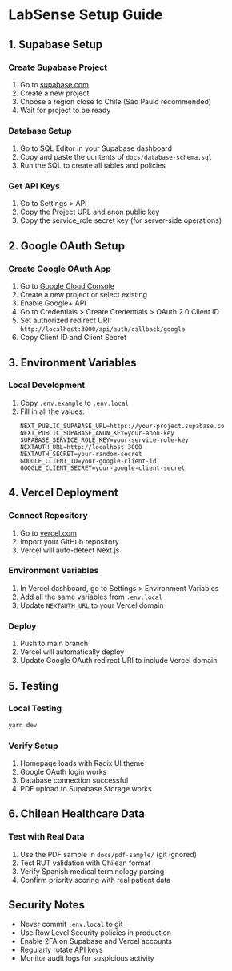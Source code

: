 # LabSense Setup Guide

## 1. Supabase Setup

### Create Supabase Project
1. Go to [supabase.com](https://supabase.com)
2. Create a new project
3. Choose a region close to Chile (São Paulo recommended)
4. Wait for project to be ready

### Database Setup
1. Go to SQL Editor in your Supabase dashboard
2. Copy and paste the contents of `docs/database-schema.sql`
3. Run the SQL to create all tables and policies

### Get API Keys
1. Go to Settings > API
2. Copy the Project URL and anon public key
3. Copy the service_role secret key (for server-side operations)

## 2. Google OAuth Setup

### Create Google OAuth App
1. Go to [Google Cloud Console](https://console.cloud.google.com)
2. Create a new project or select existing
3. Enable Google+ API
4. Go to Credentials > Create Credentials > OAuth 2.0 Client ID
5. Set authorized redirect URI: `http://localhost:3000/api/auth/callback/google`
6. Copy Client ID and Client Secret

## 3. Environment Variables

### Local Development
1. Copy `.env.example` to `.env.local`
2. Fill in all the values:
   ```
   NEXT_PUBLIC_SUPABASE_URL=https://your-project.supabase.co
   NEXT_PUBLIC_SUPABASE_ANON_KEY=your-anon-key
   SUPABASE_SERVICE_ROLE_KEY=your-service-role-key
   NEXTAUTH_URL=http://localhost:3000
   NEXTAUTH_SECRET=your-random-secret
   GOOGLE_CLIENT_ID=your-google-client-id
   GOOGLE_CLIENT_SECRET=your-google-client-secret
   ```

## 4. Vercel Deployment

### Connect Repository
1. Go to [vercel.com](https://vercel.com)
2. Import your GitHub repository
3. Vercel will auto-detect Next.js

### Environment Variables
1. In Vercel dashboard, go to Settings > Environment Variables
2. Add all the same variables from `.env.local`
3. Update `NEXTAUTH_URL` to your Vercel domain

### Deploy
1. Push to main branch
2. Vercel will automatically deploy
3. Update Google OAuth redirect URI to include Vercel domain

## 5. Testing

### Local Testing
```bash
yarn dev
```

### Verify Setup
1. Homepage loads with Radix UI theme
2. Google OAuth login works
3. Database connection successful
4. PDF upload to Supabase Storage works

## 6. Chilean Healthcare Data

### Test with Real Data
1. Use the PDF sample in `docs/pdf-sample/` (git ignored)
2. Test RUT validation with Chilean format
3. Verify Spanish medical terminology parsing
4. Confirm priority scoring with real patient data

## Security Notes

- Never commit `.env.local` to git
- Use Row Level Security policies in production
- Enable 2FA on Supabase and Vercel accounts
- Regularly rotate API keys
- Monitor audit logs for suspicious activity